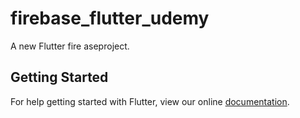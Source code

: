 # firebase_flutter_udemy

A new Flutter fire aseproject.

## Getting Started

For help getting started with Flutter, view our online
[documentation](https://flutter.io/).
